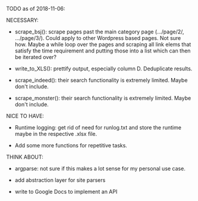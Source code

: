 TODO as of 2018-11-06:

NECESSARY:

- scrape_bsj(): scrape pages past the main category page (.../page/2/, .../page/3/). Could apply to other Wordpress based pages. Not sure how. Maybe a while loop over the pages and scraping all link elems that satisfy the time requirement and putting those into a list which can then be iterated over?

- write_to_XLS(): prettify output, especially column D. Deduplicate results.

- scrape_indeed(): their search functionality is extremely limited. Maybe don't include.

- scrape_monster(): their search functionality is extremely limited. Maybe don't include.


NICE TO HAVE:

- Runtime logging: get rid of need for runlog.txt and store the runtime maybe in the respective .xlsx file.

- Add some more functions for repetitive tasks.

THINK ABOUT:

- argparse: not sure if this makes a lot sense for my personal use case.

- add abstraction layer for site parsers

- write to Google Docs to implement an API